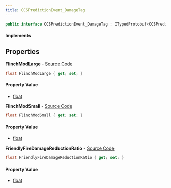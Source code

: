 ```yaml
---
title: CCSPredictionEvent_DamageTag
---
```


```csharp
public interface CCSPredictionEvent_DamageTag : ITypedProtobuf<CCSPredictionEvent_DamageTag>, INativeHandle
```

#### Implements

## Properties

**FlinchModLarge** - [Source Code](https://github.com/swiftly-solution/swiftlys2/blob/master/managed/src/SwiftlyS2.Generated/Protobufs/Interfaces/CCSPredictionEvent_DamageTag.cs#L16)

```csharp
float FlinchModLarge { get; set; }
```

#### Property Value

- [float](https://learn.microsoft.com/dotnet/api/system.single)

**FlinchModSmall** - [Source Code](https://github.com/swiftly-solution/swiftlys2/blob/master/managed/src/SwiftlyS2.Generated/Protobufs/Interfaces/CCSPredictionEvent_DamageTag.cs#L13)

```csharp
float FlinchModSmall { get; set; }
```

#### Property Value

- [float](https://learn.microsoft.com/dotnet/api/system.single)

**FriendlyFireDamageReductionRatio** - [Source Code](https://github.com/swiftly-solution/swiftlys2/blob/master/managed/src/SwiftlyS2.Generated/Protobufs/Interfaces/CCSPredictionEvent_DamageTag.cs#L19)

```csharp
float FriendlyFireDamageReductionRatio { get; set; }
```

#### Property Value

- [float](https://learn.microsoft.com/dotnet/api/system.single)


